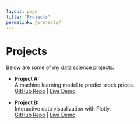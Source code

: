 ```yaml
---
layout: page
title: "Projects"
permalink: /projects/
---
```


# Projects

Below are some of my data science projects:

- **Project A:**  
  A machine learning model to predict stock prices.  
  [GitHub Repo](https://github.com/ds-oliver/project-a) | [Live Demo](https://colab.research.google.com/...)

- **Project B:**  
  Interactive data visualization with Plotly.  
  [GitHub Repo](https://github.com/ds-oliver/project-b) | [Live Demo](https://nbviewer.org/...)
  
<!-- Add more projects as needed -->

